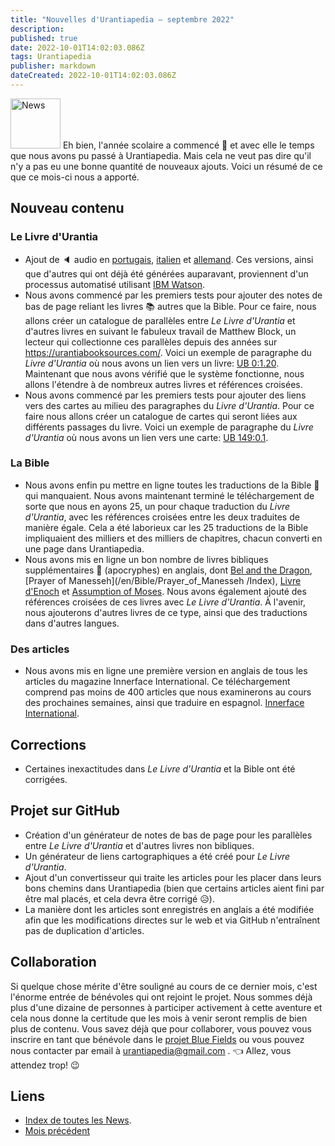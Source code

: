 ```yaml
---
title: "Nouvelles d'Urantiapedia — septembre 2022"
description:
published: true
date: 2022-10-01T14:02:03.086Z
tags: Urantiapedia
publisher: markdown
dateCreated: 2022-10-01T14:02:03.086Z
---
```


<img src="/_assets/svg/icon-news.svg" alt="News" style="width: 80px;"> Eh bien, l'année scolaire a commencé :school: et avec elle le temps que nous avons pu passé à Urantiapedia. Mais cela ne veut pas dire qu'il n'y a pas eu une bonne quantité de nouveaux ajouts. Voici un résumé de ce que ce mois-ci nous a apporté.

## Nouveau contenu

### Le Livre d'Urantia

- Ajout de :speaker: audio en [portugais](/pt/The_Urantia_Book/0), [italien](/it/The_Urantia_Book/0) et [allemand](/de/The_Urantia_Book/0). Ces versions, ainsi que d'autres qui ont déjà été générées auparavant, proviennent d'un processus automatisé utilisant [IBM Watson](https://www.ibm.com/es-es/cloud/watson-speech-to-text).
- Nous avons commencé par les premiers tests pour ajouter des notes de bas de page reliant les livres :books: autres que la Bible. Pour ce faire, nous allons créer un catalogue de parallèles entre _Le Livre d'Urantia_ et d'autres livres en suivant le fabuleux travail de Matthew Block, un lecteur qui collectionne ces parallèles depuis des années sur https://urantiabooksources.com/. Voici un exemple de paragraphe du _Livre d'Urantia_ où nous avons un lien vers un livre: [UB 0:1.20](/en/The_Urantia_Book/0#p1_20). Maintenant que nous avons vérifié que le système fonctionne, nous allons l'étendre à de nombreux autres livres et références croisées.
- Nous avons commencé par les premiers tests pour ajouter des liens vers des cartes au milieu des paragraphes du _Livre d'Urantia_. Pour ce faire nous allons créer un catalogue de cartes qui seront liées aux différents passages du livre. Voici un exemple de paragraphe du _Livre d'Urantia_ où nous avons un lien vers une carte: [UB 149:0.1](/en/The_Urantia_Book/149#p0_1).

### La Bible

- Nous avons enfin pu mettre en ligne toutes les traductions de la Bible :closed_book: qui manquaient. Nous avons maintenant terminé le téléchargement de sorte que nous en ayons 25, un pour chaque traduction du _Livre d'Urantia_, avec les références croisées entre les deux traduites de manière égale. Cela a été laborieux car les 25 traductions de la Bible impliquaient des milliers et des milliers de chapitres, chacun converti en une page dans Urantiapedia.
- Nous avons mis en ligne un bon nombre de livres bibliques supplémentaires :green_book: (apocryphes) en anglais, dont [Bel and the Dragon](/en/Bible/Bel_and_the_Dragon/Index), [Prayer of Manesseh](/en/Bible/Prayer_of_Manesseh /Index), [Livre d'Enoch](/en/Bible/Book_of_Enoch/Index) et [Assumption of Moses](/en/Bible/Assumption_of_Moses/Index). Nous avons également ajouté des références croisées de ces livres avec _Le Livre d'Urantia_. À l'avenir, nous ajouterons d'autres livres de ce type, ainsi que des traductions dans d'autres langues.

### Des articles

- Nous avons mis en ligne une première version en anglais de tous les articles du magazine Innerface International. Ce téléchargement comprend pas moins de 400 articles que nous examinerons au cours des prochaines semaines, ainsi que traduire en espagnol. [Innerface International](/en/index/articles#innerface-international).

## Corrections

- Certaines inexactitudes dans _Le Livre d'Urantia_ et la Bible ont été corrigées.

## Projet sur GitHub

- Création d'un générateur de notes de bas de page pour les parallèles entre _Le Livre d'Urantia_ et d'autres livres non bibliques.
- Un générateur de liens cartographiques a été créé pour _Le Livre d'Urantia_.
- Ajout d'un convertisseur qui traite les articles pour les placer dans leurs bons chemins dans Urantiapedia (bien que certains articles aient fini par être mal placés, et cela devra être corrigé :disappointed_relieved:).
- La manière dont les articles sont enregistrés en anglais a été modifiée afin que les modifications directes sur le web et via GitHub n'entraînent pas de duplication d'articles.

## Collaboration

Si quelque chose mérite d'être souligné au cours de ce dernier mois, c'est l'énorme entrée de bénévoles qui ont rejoint le projet. Nous sommes déjà plus d'une dizaine de personnes à participer activement à cette aventure et cela nous donne la certitude que les mois à venir seront remplis de bien plus de contenu. Vous savez déjà que pour collaborer, vous pouvez vous inscrire en tant que bénévole dans le [projet Blue Fields](https://blue-fields.netlify.app/projects/292396532506821125) ou vous pouvez nous contacter par email à urantiapedia@gmail.com . :point_left: Allez, vous attendez trop! :wink:

## Liens

- [Index de toutes les News](/fr/news).
- [Mois précédent](/fr/news/2022/08)